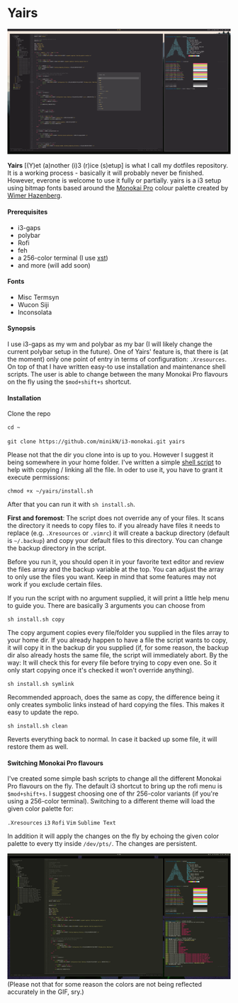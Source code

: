 # Yairs
![alt text](notes/1.png "Yairs")

**Yairs** [(Y)et (a)nother (i)3 (r)ice (s)etup] is what I call my dotfiles repository. It is a working process - basically it will probably never be finished. However, everone is welcome to use it fully or partially.
yairs is a i3 setup using bitmap fonts based around the [Monokai Pro](https://www.monokai.pro) colour palette created by [Wimer Hazenberg](https://www.monokai.nl).

#### Prerequisites
+ i3-gaps
+ polybar
+ Rofi
+ feh
+ a 256-color terminal (I use [xst](https://github.com/gnotclub/xst))
+ and more (will add soon)

#### Fonts
+ Misc Termsyn
+ Wucon Siji
+ Inconsolata

#### Synopsis
I use i3-gaps as my wm and polybar as my bar (I will likely change the current polybar setup in the future).
One of Yairs' feature is, that there is (at the moment) only one point of entry in terms of configuration: `.Xresources`.
On top of that I have written easy-to use installation and maintenance shell scripts. The user is able to change 
between the many Monokai Pro flavours on the fly using the `$mod+shift+s` shortcut.

#### Installation
Clone the repo

    cd ~

    git clone https://github.com/minikN/i3-monokai.git yairs

Please not that the dir you clone into is up to you. However I suggest it being somewhere in your home folder.
I've written a simple [shell script](https://github.com/minikN/i3-monokai/blob/master/install.sh) to help with copying / linking
all the file. In oder to use it, you have to grant it execute permissions:

    chmod +x ~/yairs/install.sh

After that you can run it with `sh install.sh`.

**First and foremost**: The script does not override any of your files. It scans the directory it needs to copy files to.
if you already have files it needs to replace (e.g. `.Xresources` or `.vimrc`) it will create a backup directory
(default is `~/.backup`) and copy your default files to this directory. You can change the backup directory in the script.

Before you run it, you should open it in your favorite text editor and review the files array and the backup variable at 
the top. You can adjust the array to only use the files you want. Keep in mind that some features may not work if you exclude
certain files.

If you run the script with no argument supplied, it will print a little help menu to guide you. There are basically 3 arguments
you can choose from

    sh install.sh copy

The copy argument copies every file/folder you supplied in the files array to your home dir. If you already happen to have a
file the script wants to copy, it will copy it in the backup dir you supplied (if, for some reason, the backup dir also 
already hosts the same file, the script will immediately abort. By the way: It will check this for every file before trying
to copy even one. So it only start copying once it's checked it won't override anything).

    sh install.sh symlink

Recommended approach, does the same as copy, the difference being it only creates symbolic links instead of hard copying the
files. This makes it easy to update the repo.

    sh install.sh clean

Reverts everything back to normal. In case it backed up some file, it will restore them as well.

#### Switching Monokai Pro flavours
I've created some simple bash scripts to change all the different Monokai Pro flavours on the fly. The default i3 shortcut
to bring up the rofi menu is `$mod+shift+s`. I suggest choosing one of thr 256-color variants (if you're using a 256-color
terminal). Switching to a different theme will load the given color palette for:

`.Xresources`
`i3`
`Rofi`
`Vim`
`Sublime Text`

In addition it will apply the changes on the fly by echoing the given color palette to every tty inside `/dev/pts/`. The changes
are persistent.

![alt text](notes/colorchange.gif "Color Palette Switch")
(Please not that for some reason the colors are not being reflected accurately in the GIF, sry.)